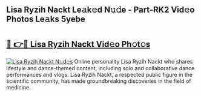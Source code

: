 ## Lisa Ryzih Nackt Le𝚊k𝚎d N𝚞𝚍e - Part-RK2 Vid𝚎o Photos Le𝚊ks 5yebe

# <h2><a href="http://fba5n93.evod.top/?m=Lisa+Ryzih+Nackt">🔗 👉🔴 Lisa Ryzih Nackt Vid𝚎o Ph𝚘t𝚘s</a></h2>

[![Lisa Ryzih Nackt N𝚞d𝚎s](https://i.imgur.com/8V9OHl7.gif)](http://fba5n93.evod.top/?m=Lisa+Ryzih+Nackt)
Online personality Lisa Ryzih Nackt who shares lifestyle and dance-themed content, including solo and collaborative dance performances and vlogs. Lisa Ryzih Nackt, a respected public figure in the scientific community, has made groundbreaking discoveries in the field of medicine. 
